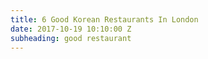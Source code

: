 ```yaml
---
title: 6 Good Korean Restaurants In London
date: 2017-10-19 10:10:00 Z
subheading: good restaurant
---
```


